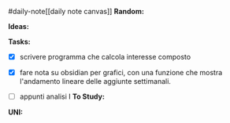 #daily-note[[daily note canvas]] 
**Random:**


**Ideas:**


**Tasks:**
- [x] scrivere programma che calcola interesse composto
- [x] fare nota su obsidian per grafici, con una funzione che mostra l'andamento lineare delle aggiunte settimanali.
- [ ] appunti analisi I
**To Study:**


**UNI:**
